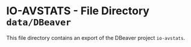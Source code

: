 # IO-AVSTATS - File Directory **`data/DBeaver`**

This file directory contains an export of the DBeaver project `io-avstats`.
